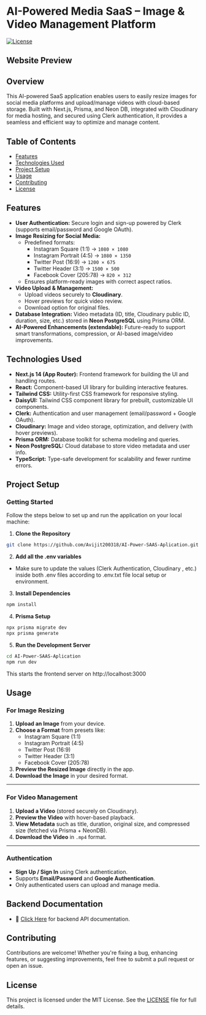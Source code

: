 # AI-Powered Media SaaS – Image & Video Management Platform


[![License](https://img.shields.io/badge/License-MIT-blue.svg)](https://opensource.org/licenses/MIT)

## Website Preview

## Overview

This AI-powered SaaS application enables users to easily resize images for social media platforms and upload/manage videos with cloud-based storage. Built with Next.js, Prisma, and Neon DB, integrated with Cloudinary for media hosting, and secured using Clerk authentication, it provides a seamless and efficient way to optimize and manage content.

## Table of Contents

- [Features](#features)
- [Technologies Used](#technologies-used)
- [Project Setup](#project-setup)
- [Usage](#usage)
- [Contributing](#contributing)
- [License](#license)

## Features

- **User Authentication:** Secure login and sign-up powered by Clerk (supports email/password and Google OAuth).
- **Image Resizing for Social Media:**
  - Predefined formats:
    - Instagram Square (1:1) → `1080 × 1080`
    - Instagram Portrait (4:5) → `1080 × 1350`
    - Twitter Post (16:9) → `1200 × 675`
    - Twitter Header (3:1) → `1500 × 500`
    - Facebook Cover (205:78) → `820 × 312`
  - Ensures platform-ready images with correct aspect ratios.
- **Video Upload & Management:**
  - Upload videos securely to **Cloudinary**.
  - Hover previews for quick video review.
  - Download option for original files.
- **Database Integration:** Video metadata (ID, title, Cloudinary public ID, duration, size, etc.) stored in **Neon PostgreSQL** using Prisma ORM.
- **AI-Powered Enhancements (extendable):** Future-ready to support smart transformations, compression, or AI-based image/video improvements.

## Technologies Used

- **Next.js 14 (App Router):** Frontend framework for building the UI and handling routes.
- **React:** Component-based UI library for building interactive features.
- **Tailwind CSS:** Utility-first CSS framework for responsive styling.
- **DaisyUI:** Tailwind CSS component library for prebuilt, customizable UI components.
- **Clerk:** Authentication and user management (email/password + Google OAuth).
- **Cloudinary:** Image and video storage, optimization, and delivery (with hover previews).
- **Prisma ORM:** Database toolkit for schema modeling and queries.
- **Neon PostgreSQL:** Cloud database to store video metadata and user info.
- **TypeScript:** Type-safe development for scalability and fewer runtime errors.

## Project Setup

### Getting Started

Follow the steps below to set up and run the application on your local machine:

1. **Clone the Repository**

```bash
git clone https://github.com/Avijit200318/AI-Power-SAAS-Aplication.git
```

2. **Add all the .env variables**
- Make sure to update the values (Clerk Authentication, Cloudinary
, etc.) inside both .env files according to .env.txt file local setup or environment.

3. **Install Dependencies**
```bash
npm install
```

4. **Prisma Setup**
```bash
npx prisma migrate dev
npx prisma generate
```

5. **Run the Development Server**
```bash
cd AI-Power-SAAS-Aplication
npm run dev
```
This starts the frontend server on http://localhost:3000


## Usage

### For Image Resizing

1. **Upload an Image** from your device.  
2. **Choose a Format** from presets like:  
   - Instagram Square (1:1)  
   - Instagram Portrait (4:5)  
   - Twitter Post (16:9)  
   - Twitter Header (3:1)  
   - Facebook Cover (205:78)  
3. **Preview the Resized Image** directly in the app.  
4. **Download the Image** in your desired format.  

---

### For Video Management

1. **Upload a Video** (stored securely on Cloudinary).  
2. **Preview the Video** with hover-based playback.  
3. **View Metadata** such as title, duration, original size, and compressed size (fetched via Prisma + NeonDB).  
4. **Download the Video** in `.mp4` format.  

---

### Authentication

- **Sign Up / Sign In** using Clerk authentication.  
- Supports **Email/Password** and **Google Authentication**.  
- Only authenticated users can upload and manage media.  

## Backend Documentation  
- 📄 [Click Here](https://github.com/Avijit200318/AI-Power-SAAS-Aplication/blob/main/src/app/api/readme.md) for backend API documentation.  

## Contributing

Contributions are welcome! Whether you're fixing a bug, enhancing features, or suggesting improvements, feel free to submit a pull request or open an issue.

## License

This project is licensed under the MIT License. See the [LICENSE](LICENSE) file for full details.

